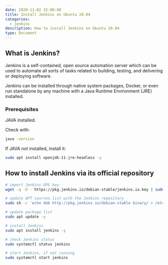 ```yaml
---
date: 2020-11-02 15:00:00
title: Install Jenkins on Ubuntu 20.04
categories:
  - jenkins
description: How to install Jenkins on Ubuntu 20.04
type: Document
---
```

## What is Jenkins?

Jenkins is a self-contained, open source automation server which can be used to automate all sorts of tasks related to building, testing, and delivering or deploying software.

Jenkins can be installed through native system packages, Docker, or even run standalone by any machine with a Java Runtime Environment (JRE) installed.

### Prerequisites

JAVA installed.

Check with:

~~~ bash
java -version
~~~

If JAVA not installed, install it:

~~~ bash
sudo apt install openjdk-11-jre-headless -y
~~~

## How to install Jenkins via its official repository

~~~ bash
# import Jenkins GPG key
wget -q -O - https://pkg.jenkins.io/debian-stable/jenkins.io.key | sudo apt-key add -

# update APT sources.list with the Jenkins repository
sudo sh -c 'echo deb http://pkg.jenkins.io/debian-stable binary/ > /etc/apt/sources.list.d/jenkins.list'

# update package list
sudo apt update -y

# install Jenkins
sudo apt install jenkins -y

# check Jenkins status
sudo systemctl status jenkins

# start Jenkins, if not running
sudo systemctl start jenkins
~~~
